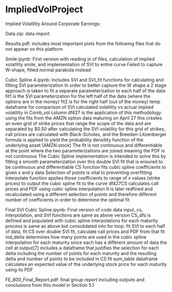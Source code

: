 # ImpliedVolProject
Implied Volatility Around Corporate Earnings: 

Data.zip: data import

Results.pdf: includes most important plots from the following files that do not appear on this platform

Smile.ipynb: First version with reading in of files, calculation of implied volatility smile, and implementation of SVI to entire curve
  Failed to capture W-shape, fitted normal parabola instead

Cubic Spline 4.ipynb: 
  Includes SVI and SVI_fit functions for calculating and fitting SVI parameterization
  In order to better capture the W shape a 2 stage approach is taken to fit a separate parameterization to each half of the data
  fit1 is the SVI parameterization for the left half of the data (where the options are in the money) 
  fit2 is for the right half (out of the money)
  temp dataframe for comparison of SVI calculated volatility vs actual implied volatility in Comb_vol column
  df427 is the application of this methodology using the fits from the AMZN option data maturing on April 27
  this creates an even grid of strike prices that range the scope of the data and are separated by $0.50
  after calculating the SVI volatility for this grid of strikes, call prices are calculated with Black-Scholes, and the Breeden-Litzenberger formula is applied to yield the probability densitity function of the underlying asset (AMZN stock)
  The fit is not continuous and differentiable at the point where the two parameterizations are joined meaning the PDF is not continuous
  The Cubic Spline implementation is intended to solve this by fitting a smooth parameterization over this double SVI fit that is ensured to be continuous and differentiable
  CS function fits cubic spline coefficients to given x and y data
  Selection of points is vital to preventing overfitting
  Interpolate function applies those coefficients to range of x values (strike prices) to output the cubic spline fit to the curve
  df427CS calculates call prices and PDF using cubic spline interpolation
  It is later redfined and recalculated using a different selection of points and therefore different number of coefficients in order to determine the optimal fit
  
Final SVI Cubic Spline.ipynb: Final version of code
  data input, cs, interpolation, and SVI functions are same as above version
  CS_dfs is defined and populated with cubic spline interpolations for each maturity
  process is same as above but consolidated into for loop: fit SVI to each half of data, fit CS over double SVI fit, calculate call prices and PDF from that fit
  ind_delta determines how many points are used in the cubic spline interpolation for each maturity since each has a different amount of data
  the cell at output[7] includes a dataframe that justifies the selection for each delta including the number of points for each maturity and the resulting delta and number of points to be included in CS fit
  sum_table dataframe calculates an expected value of the underlying stock price for each maturity using its PDF
  
  
FE_800_Final_Report.pdf: final group report including outputs and conclusions from this model in Section 5.1
